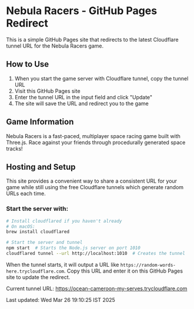 # Nebula Racers - GitHub Pages Redirect

This is a simple GitHub Pages site that redirects to the latest Cloudflare tunnel URL for the Nebula Racers game.

## How to Use

1. When you start the game server with Cloudflare tunnel, copy the tunnel URL
2. Visit this GitHub Pages site
3. Enter the tunnel URL in the input field and click "Update"
4. The site will save the URL and redirect you to the game

## Game Information

Nebula Racers is a fast-paced, multiplayer space racing game built with Three.js. Race against your friends through procedurally generated space tracks!

## Hosting and Setup

This site provides a convenient way to share a consistent URL for your game while still using the free Cloudflare tunnels which generate random URLs each time.

### Start the server with:

```bash
# Install cloudflared if you haven't already
# On macOS:
brew install cloudflared

# Start the server and tunnel
npm start  # Starts the Node.js server on port 1010
cloudflared tunnel --url http://localhost:1010  # Creates the tunnel
```

When the tunnel starts, it will output a URL like `https://random-words-here.trycloudflare.com`. 
Copy this URL and enter it on this GitHub Pages site to update the redirect.

Current tunnel URL: https://ocean-cameroon-my-serves.trycloudflare.com

Last updated: Wed Mar 26 19:10:25 IST 2025

